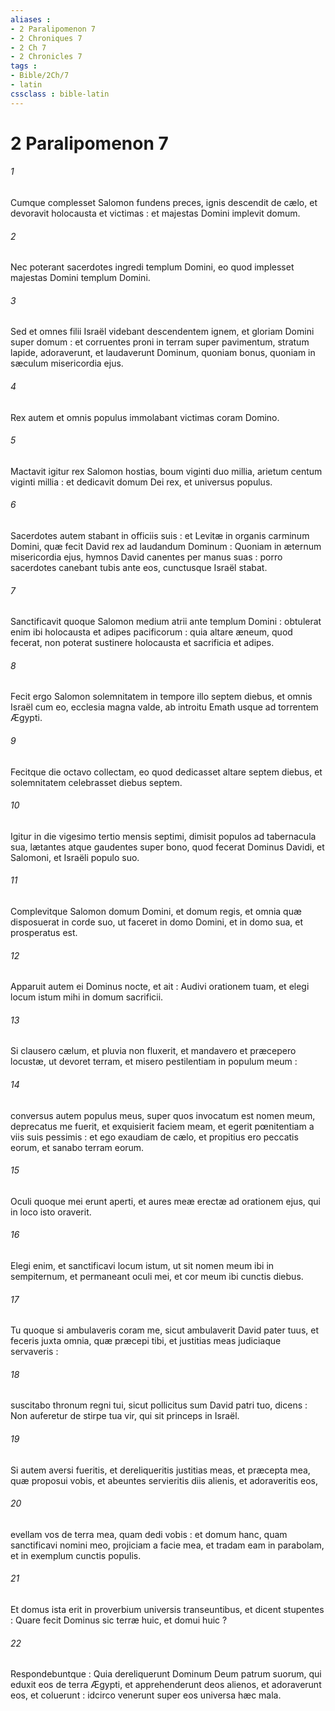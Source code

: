 ```yaml
---
aliases : 
- 2 Paralipomenon 7
- 2 Chroniques 7
- 2 Ch 7
- 2 Chronicles 7
tags : 
- Bible/2Ch/7
- latin
cssclass : bible-latin
---
```


# 2 Paralipomenon 7

###### 1
Cumque complesset Salomon fundens preces, ignis descendit de cælo, et devoravit holocausta et victimas : et majestas Domini implevit domum.
###### 2
Nec poterant sacerdotes ingredi templum Domini, eo quod implesset majestas Domini templum Domini.
###### 3
Sed et omnes filii Israël videbant descendentem ignem, et gloriam Domini super domum : et corruentes proni in terram super pavimentum, stratum lapide, adoraverunt, et laudaverunt Dominum, quoniam bonus, quoniam in sæculum misericordia ejus.
###### 4
Rex autem et omnis populus immolabant victimas coram Domino.
###### 5
Mactavit igitur rex Salomon hostias, boum viginti duo millia, arietum centum viginti millia : et dedicavit domum Dei rex, et universus populus.
###### 6
Sacerdotes autem stabant in officiis suis : et Levitæ in organis carminum Domini, quæ fecit David rex ad laudandum Dominum : Quoniam in æternum misericordia ejus, hymnos David canentes per manus suas : porro sacerdotes canebant tubis ante eos, cunctusque Israël stabat.
###### 7
Sanctificavit quoque Salomon medium atrii ante templum Domini : obtulerat enim ibi holocausta et adipes pacificorum : quia altare æneum, quod fecerat, non poterat sustinere holocausta et sacrificia et adipes.
###### 8
Fecit ergo Salomon solemnitatem in tempore illo septem diebus, et omnis Israël cum eo, ecclesia magna valde, ab introitu Emath usque ad torrentem Ægypti.
###### 9
Fecitque die octavo collectam, eo quod dedicasset altare septem diebus, et solemnitatem celebrasset diebus septem.
###### 10
Igitur in die vigesimo tertio mensis septimi, dimisit populos ad tabernacula sua, lætantes atque gaudentes super bono, quod fecerat Dominus Davidi, et Salomoni, et Israëli populo suo.
###### 11
Complevitque Salomon domum Domini, et domum regis, et omnia quæ disposuerat in corde suo, ut faceret in domo Domini, et in domo sua, et prosperatus est.
###### 12
Apparuit autem ei Dominus nocte, et ait : Audivi orationem tuam, et elegi locum istum mihi in domum sacrificii.
###### 13
Si clausero cælum, et pluvia non fluxerit, et mandavero et præcepero locustæ, ut devoret terram, et misero pestilentiam in populum meum :
###### 14
conversus autem populus meus, super quos invocatum est nomen meum, deprecatus me fuerit, et exquisierit faciem meam, et egerit pœnitentiam a viis suis pessimis : et ego exaudiam de cælo, et propitius ero peccatis eorum, et sanabo terram eorum.
###### 15
Oculi quoque mei erunt aperti, et aures meæ erectæ ad orationem ejus, qui in loco isto oraverit.
###### 16
Elegi enim, et sanctificavi locum istum, ut sit nomen meum ibi in sempiternum, et permaneant oculi mei, et cor meum ibi cunctis diebus.
###### 17
Tu quoque si ambulaveris coram me, sicut ambulaverit David pater tuus, et feceris juxta omnia, quæ præcepi tibi, et justitias meas judiciaque servaveris :
###### 18
suscitabo thronum regni tui, sicut pollicitus sum David patri tuo, dicens : Non auferetur de stirpe tua vir, qui sit princeps in Israël.
###### 19
Si autem aversi fueritis, et dereliqueritis justitias meas, et præcepta mea, quæ proposui vobis, et abeuntes servieritis diis alienis, et adoraveritis eos,
###### 20
evellam vos de terra mea, quam dedi vobis : et domum hanc, quam sanctificavi nomini meo, projiciam a facie mea, et tradam eam in parabolam, et in exemplum cunctis populis.
###### 21
Et domus ista erit in proverbium universis transeuntibus, et dicent stupentes : Quare fecit Dominus sic terræ huic, et domui huic ?
###### 22
Respondebuntque : Quia dereliquerunt Dominum Deum patrum suorum, qui eduxit eos de terra Ægypti, et apprehenderunt deos alienos, et adoraverunt eos, et coluerunt : idcirco venerunt super eos universa hæc mala.
